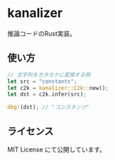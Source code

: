 # kanalizer

推論コードのRust実装。

## 使い方

```rust
// 文字列をカタカナに変換する例
let src = "constants";
let c2k = kanalizer::C2k::new();
let dst = c2k.infer(src);

dbg!(dst); // "コンスタンツ"
```

## ライセンス

MIT License にて公開しています。
